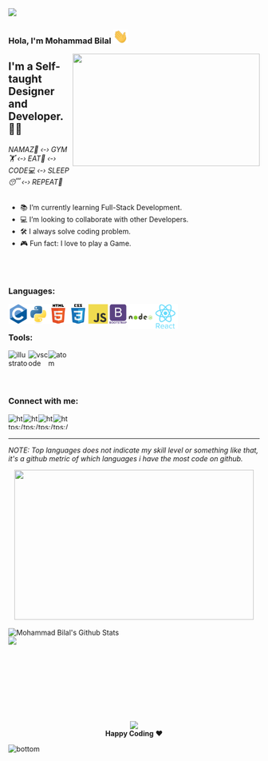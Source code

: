<!--
**immohammedbilal98/immohammedbilal98** is a ✨ _special_ ✨ repository because its `README.md` (this file) appears on your GitHub profile.
-->
<img src="https://user-images.githubusercontent.com/49686277/109705521-4e6b1300-7bb1-11eb-8380-48681240721a.png" />

### Hola, I'm Mohammad Bilal <img src="https://raw.githubusercontent.com/ABSphreak/ABSphreak/master/gifs/Hi.gif" width="30px"></h2>
<img align="right" src="https://www.mygo.ge/uploads/blog/1584023795.jpg" height='225' width='375'/> 

## I'm a Self-taught Designer and Developer. 👨‍💻
###### NAMAZ🤲 ‹-› GYM🏋️ ‹-› EAT🥣 ‹-› CODE💻 ‹-› SLEEP😴 ‹-› REPEAT🔁  
 
-  📚 I’m currently learning Full-Stack Development. 
-  💻 I’m looking to collaborate with other Developers. 
-  🛠 I always solve coding problem.  
-  🎮 Fun fact: I love to play a Game.    
 
<br>
<br>

<img align="left" src="https://user-images.githubusercontent.com/49686277/95300282-93a64580-089c-11eb-80ec-2ae2481368d8.gif" style="max-width:100%;margin-right: 128px;margin-left: 3930px;margin"> 


### Languages:

<img align="left" src="https://raw.githubusercontent.com/devicons/devicon/master/icons/c/c-original.svg" alt="c" width="40" height="40"/>
<img align="left" src="https://raw.githubusercontent.com/devicons/devicon/master/icons/python/python-original.svg" alt="python" width="40" height="40"/>
<img align="left" src="https://raw.githubusercontent.com/devicons/devicon/master/icons/html5/html5-original-wordmark.svg" alt="html5" width="40" height="40"/> 
<img align="left" src="https://raw.githubusercontent.com/devicons/devicon/master/icons/css3/css3-original-wordmark.svg" alt="css3" width="40" height="40"/> 
<img align="left" src="https://raw.githubusercontent.com/devicons/devicon/master/icons/javascript/javascript-original.svg" width="40" height="40"/> 
<img align="left" src="https://raw.githubusercontent.com/devicons/devicon/master/icons/bootstrap/bootstrap-plain-wordmark.svg" width="40" height="40"/>
<img align="left" src="https://raw.githubusercontent.com/devicons/devicon/master/icons/nodejs/nodejs-original-wordmark.svg" alt="nodejs" width="50" height="50"/>
<img align="left" src="https://raw.githubusercontent.com/devicons/devicon/master/icons/react/react-original-wordmark.svg" alt="react" width="50" height="50"/>

<br> 
<br> 
 
### Tools: 

<img align="left" src="https://www.vectorlogo.zone/logos/adobe_illustrator/adobe_illustrator-icon.svg" alt="illustrator" width="40" height="40"/>
<img align="left" src="https://cdn.worldvectorlogo.com/logos/visual-studio-code.svg" alt="vscode" width="40" height="40"/>
<img align="left" src="https://user-images.githubusercontent.com/49686277/95672956-63271a00-0bc2-11eb-9cd2-1c7afab7efe7.png" alt="atom" width="40" height="40"/>


<br>
<br>
<br>
<br>

### Connect with me:  
<a href="https://twitter.com/elysian_97" target="blank"><img align="left" src="https://cdn.jsdelivr.net/npm/simple-icons@3.0.1/icons/twitter.svg" alt="https://twitter.com/elysian_97" height="30" width="30" /></a>
<a href="https://www.linkedin.com/in/mohammedbilal97/" target="blank"><img align="left" src="https://cdn.jsdelivr.net/npm/simple-icons@3.0.1/icons/linkedin.svg" alt="https://www.linkedin.com/in/mohammedbilal97/" height="30" width="30" /></a>
<a href="https://www.facebook.com/elysian.97/" target="blank"><img align="left" src="https://cdn.jsdelivr.net/npm/simple-icons@3.0.1/icons/facebook.svg" alt="https://www.facebook.com/elysian.97/" height="30" width="30" /></a>
<a href="https://www.instagram.com/elysian.97__/" target="blank"><img align="left" src="https://cdn.jsdelivr.net/npm/simple-icons@3.0.1/icons/instagram.svg" alt="https://www.instagram.com/elysian.97__/" height="30" width="30" /></a>
</p>

<br>
<br>

---

_NOTE: Top languages does not indicate my skill level or something like that, it's a github metric of which languages i have the most code on github._

<p align="center">
  <img width="480" height="300" src="https://i.pinimg.com/originals/b9/e4/96/b9e4960c1476c78043d499d975f86cdb.gif">  
</p>

<p>
  <img align="left" alt="Mohammad Bilal's Github Stats" src="https://github-readme-stats.vercel.app/api?username=immohammedbilal98&show_icons=true&locale=en" width="436px">
    <img align="left" src="https://github-readme-stats.anuraghazra1.vercel.app/api/top-langs/?username=immohammedbilal98&layout=compact&theme=light" width="365px">
</p> 

<br/>
<br/>
<br/>
<br/>
<br/>
<br/>
<br/>
<br/>
<br/>
<br/>


<div>
 <p align="center">
  <img align="center" width="150px" src="https://user-images.githubusercontent.com/49686277/108319748-47b8c500-71db-11eb-89b5-d38b769731e1.PNG">
  <br>
  <strong>Happy Coding</strong> ❤️
 </p> 
</div>


<img src="https://raw.githubusercontent.com/jayehernandez/jayehernandez/dcd7447c179f5a1131590b6ccba2223e879ab655/readme/bottom.svg" alt="bottom"> 
